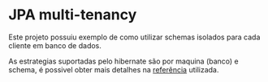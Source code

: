 # JPA multi-tenancy

Este projeto possuiu exemplo de como utilizar schemas isolados para cada cliente em banco de dados.

As estrategias suportadas pelo hibernate são por maquina (banco) e schema, é possivel obter mais detalhes na <a target="_blank" href="https://medium.com/swlh/multi-tenancy-implementation-using-spring-boot-hibernate-6a8e3ecb251a">referência<a> utilizada. 
